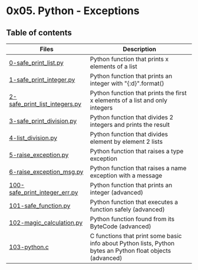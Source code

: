 # 0x05. Python - Exceptions

## Table of contents
Files | Description
----- | -----------
[0-safe_print_list.py](./0-safe_print_list.py) | Python function that prints x elements of a list
[1-safe_print_integer.py](./1-safe_print_integer.py) | Python function that prints an integer with "{:d}".format()
[2-safe_print_list_integers.py](./2-safe_print_list_integers.py) | Python function that prints the first x elements of a list and only integers
[3-safe_print_division.py](./3-safe_print_division.py) | Python function that divides 2 integers and prints the result
[4-list_division.py](./4-list_division.py) | Python function that divides element by element 2 lists
[5-raise_exception.py](./5-raise_exception.py) | Python function that raises a type exception
[6-raise_exception_msg.py](./6-raise_exception_msg.py) | Python function that raises a name exception with a message
[100-safe_print_integer_err.py](./100-safe_print_integer_err.py) | Python function that prints an integer (advanced)
[101-safe_function.py](./101-safe_function.py) | Python function that executes a function safely (advanced)
[102-magic_calculation.py](./102-magic_calculation.py) | Python function found from its ByteCode (advanced)
[103-python.c](./103-python.c) | C functions that print some basic info about Python lists, Python bytes an Python float objects (advanced)

